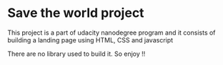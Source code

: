 <h1>Save the world project</h1>

<p> This project is a part of udacity nanodegree program and it consists of building a landing page using HTML, CSS and javascript</p>
<p> There are no library used to build it. So enjoy !! </p>
